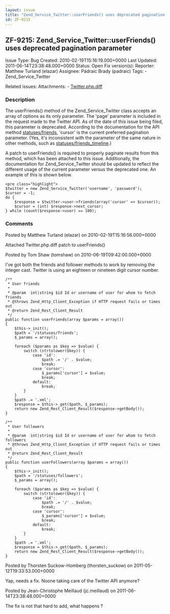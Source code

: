 ```yaml
---
layout: issue
title: "Zend_Service_Twitter::userFriends() uses deprecated pagination parameter"
id: ZF-9215
---
```


ZF-9215: Zend\_Service\_Twitter::userFriends() uses deprecated pagination parameter
-----------------------------------------------------------------------------------

 Issue Type: Bug Created: 2010-02-19T15:16:19.000+0000 Last Updated: 2011-06-14T23:38:48.000+0000 Status: Open Fix version(s): 
 Reporter:  Matthew Turland (elazar)  Assignee:  Pádraic Brady (padraic)  Tags: - Zend\_Service\_Twitter
 
 Related issues: 
 Attachments: - [Twitter.php.diff](/issues/secure/attachment/12773/Twitter.php.diff)
 
### Description

The userFriends() method of the Zend\_Service\_Twitter class accepts an array of options as its only parameter. The 'page' parameter is included in the request made to the Twitter API. As of the date of this issue being filed, this parameter is deprecated. According to the documentation for the API method [statuses/friends](http://apiwiki.twitter.com/Twitter-REST-API-Method:-statuses%C2%A0friends), 'cursor' is the current preferred pagination parameter. (Yes, it's inconsistent with the parameter of the same nature in other methods, such as [statuses/friends\_timeline](http://apiwiki.twitter.com/Twitter-REST-API-Method:-statuses-friends_timeline).)

A patch to userFriends() is required to properly paginate results from this method, which has been attached to this issue. Additionally, the documentation for Zend\_Service\_Twitter should be updated to reflect the different usage of the current parameter versus the deprecated one. An example of this is shown below.

 
    <pre class="highlight">
    $twitter = new Zend_Service_Twitter('username', 'password');
    $cursor = -1; 
    do {
        $response = $twitter->user->friends(array('cursor' => $cursor));
        $cursor = (int) $response->next_cursor;
    } while (count($response->user) == 100);


 

 

### Comments

Posted by Matthew Turland (elazar) on 2010-02-19T15:16:56.000+0000

Attached Twitter.php.diff patch to userFriends()

 

 

Posted by Tom Shaw (tomshaw) on 2010-06-19T09:42:00.000+0000

I've got both the friends and follower methods to work by removing the integer cast. Twitter is using an eighteen or nineteen digit cursor number.

 
    /**
     * User friends
     *
     * @param  int|string $id Id or username of user for whom to fetch friends
     * @throws Zend_Http_Client_Exception if HTTP request fails or times out
     * @return Zend_Rest_Client_Result
     */
    public function userFriends(array $params = array())
    {
        $this->_init();
        $path = '/statuses/friends';
        $_params = array();
    
        foreach ($params as $key => $value) {
            switch (strtolower($key)) {
                case 'id':
                    $path .= '/' . $value;
                    break;
                case 'cursor':
                    $_params['cursor'] = $value;
                    break;
                default:
                    break;
            }
        }
        $path .= '.xml';
        $response = $this->_get($path, $_params);
        return new Zend_Rest_Client_Result($response->getBody());
    }
    
    /**
     * User followers
     *
     * @param  int|string $id Id or username of user for whom to fetch followers
     * @throws Zend_Http_Client_Exception if HTTP request fails or times out
     * @return Zend_Rest_Client_Result
     */
    public function userFollowers(array $params = array())
    {
        $this->_init();
        $path = '/statuses/followers';
        $_params = array();
    
        foreach ($params as $key => $value) {
            switch (strtolower($key)) {
                case 'id':
                    $path .= '/' . $value;
                    break;
                case 'cursor':
                    $_params['cursor'] = $value;
                    break;
                default:
                    break;
            }
        }
        $path .= '.xml';
        $response = $this->_get($path, $_params);
        return new Zend_Rest_Client_Result($response->getBody());
    }


 

 

Posted by Thorsten Suckow-Homberg (thorsten\_suckow) on 2011-05-12T19:33:53.000+0000

Yap, needs a fix. Noone taking care of the Twitter API anymore?

 

 

Posted by Jean-Christophe Meillaud (jc.meillaud) on 2011-06-14T23:38:48.000+0000

The fix is not that hard to add, what happens ?

 

 